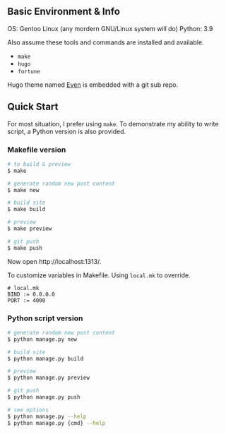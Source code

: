 ## Basic Environment & Info

OS: Gentoo Linux (any mordern GNU/Linux system will do)
Python: 3.9

Also assume these tools and commands are installed and available.

- `make`
- `hugo`
- `fortune`

Hugo theme named [Even](https://themes.gohugo.io/themes/hugo-theme-even/) is embedded with a git sub repo.

## Quick Start

For most situation, I prefer using `make`. To demonstrate my ability to write script, a Python version is also provided.

### Makefile version

```bash
# to build & preview
$ make

# generate random new post content
$ make new

# build site
$ make build

# preview
$ make preview

# git push
$ make push
```

Now open http://localhost:1313/.

To customize variables in Makefile. Using `local.mk` to override.

```Make
# local.mk
BIND := 0.0.0.0
PORT := 4000
```

### Python script version

```bash
# generate random new post content
$ python manage.py new

# build site
$ python manage.py build

# preview
$ python manage.py preview

# git push
$ python manage.py push

# see options
$ python manage.py --help
$ python manage.py {cmd} --help
```

